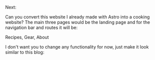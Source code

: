 Next:

Can you convert this website I already made with Astro into a cooking website? The main three pages would be the landing page and for the navigation bar and routes it will be:

Recipes, Gear, About

I don't want you to change any functionality for now, just make it look similar to this blog: